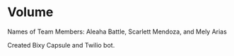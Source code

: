 # Volume
Names of Team Members: Aleaha Battle, Scarlett Mendoza, and Mely Arias

Created Bixy Capsule and Twilio bot.
